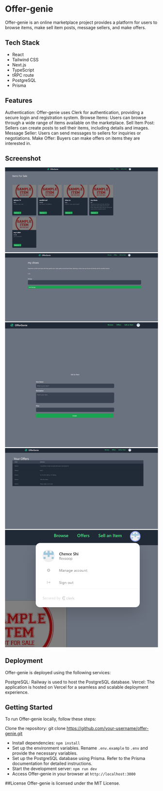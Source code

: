 # Offer-genie

Offer-genie is an online marketplace project provides a platform for users to browse items, make sell item posts, message sellers, and make offers.

## Tech Stack
- React
- Tailwind CSS
- Next.js
- TypeScript
- tRPC route
- PostgreSQL
- Prisma

## Features
Authentication: Offer-genie uses Clerk for authentication, providing a secure login and registration system.
Browse Items: Users can browse through a wide range of items available on the marketplace.
Sell Item Post: Sellers can create posts to sell their items, including details and images.
Message Seller: Users can send messages to sellers for inquiries or negotiations.
Make Offer: Buyers can make offers on items they are interested in.

## Screenshot
![main](screenshot/main.png)
![detail](screenshot/detail.png)
![sell](screenshot/sell.png)
![offer](screenshot/offer.png)
![auth](screenshot/auth.png)
## Deployment
Offer-genie is deployed using the following services:

PostgreSQL: Railway is used to host the PostgreSQL database.
Vercel: The application is hosted on Vercel for a seamless and scalable deployment experience.
## Getting Started
To run Offer-genie locally, follow these steps:

Clone the repository: git clone https://github.com/your-username/offer-genie.git
- Install dependencies: `npm install`
- Set up the environment variables. Rename `.env.example` to `.env` and provide the necessary variables.
- Set up the PostgreSQL database using Prisma. Refer to the Prisma documentation for detailed instructions.
- Start the development server: `npm run dev`
- Access Offer-genie in your browser at `http://localhost:3000`

##License
Offer-genie is licensed under the MIT License.
